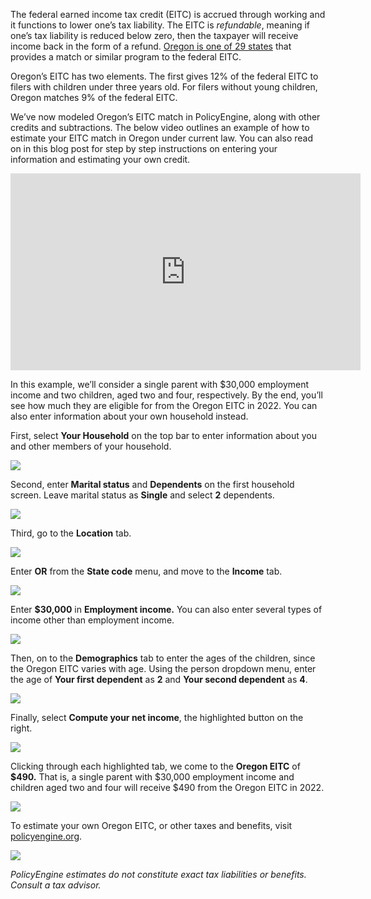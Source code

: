 The federal earned income tax credit (EITC) is accrued through working and it functions to lower one’s tax liability. The EITC is _refundable_, meaning if one’s tax liability is reduced below zero, then the taxpayer will receive income back in the form of a refund. [Oregon is one of 29 states](https://www.taxcreditsforworkersandfamilies.org/state-tax-credits/) that provides a match or similar program to the federal EITC.

Oregon’s EITC has two elements. The first gives 12% of the federal EITC to filers with children under three years old. For filers without young children, Oregon matches 9% of the federal EITC.

We’ve now modeled Oregon’s EITC match in PolicyEngine, along with other credits and subtractions. The below video outlines an example of how to estimate your EITC match in Oregon under current law. You can also read on in this blog post for step by step instructions on entering your information and estimating your own credit.

<center><iframe width="560" height="315" src="https://www.youtube.com/embed/YzJXuCZQ05Y" frameborder="0" allowfullscreen></iframe></center>

In this example, we’ll consider a single parent with $30,000 employment income and two children, aged two and four, respectively. By the end, you’ll see how much they are eligible for from the Oregon EITC in 2022. You can also enter information about your own household instead.

First, select **Your Household** on the top bar to enter information about you and other members of your household.

![](https://cdn-images-1.medium.com/max/3200/0*xEmc7hvB-nFDU7JU)

Second, enter **Marital status** and **Dependents** on the first household screen. Leave marital status as **Single** and select **2** dependents.

![](https://cdn-images-1.medium.com/max/3200/0*JBUdSsMw_BvwvPPy)

Third, go to the **Location** tab.

![](https://cdn-images-1.medium.com/max/3200/0*GjKKdHk5vAjFvBO6)

Enter **OR** from the **State code** menu, and move to the **Income** tab.

![](https://cdn-images-1.medium.com/max/3200/0*WnKOVF2eUkI95aNc)

Enter **$30,000** in **Employment income.** You can also enter several types of income other than employment income.

![](https://cdn-images-1.medium.com/max/3200/0*qq50BmXMkKf6MjyW)

Then, on to the **Demographics** tab to enter the ages of the children, since the Oregon EITC varies with age. Using the person dropdown menu, enter the age of **Your first dependent** as **2** and **Your second dependent** as **4**.

![](https://cdn-images-1.medium.com/max/3200/0*uAM2KQGPnJLH1OPO)

Finally, select **Compute your net income**, the highlighted button on the right.

![](https://cdn-images-1.medium.com/max/3200/0*Xyif0kuqdLMjHU6J)

Clicking through each highlighted tab, we come to the **Oregon EITC** of **$490.** That is, a single parent with $30,000 employment income and children aged two and four will receive $490 from the Oregon EITC in 2022.

![](https://cdn-images-1.medium.com/max/3200/0*8a9rHUsaP87t-0k5)

To estimate your own Oregon EITC, or other taxes and benefits, visit [policyengine.org](http://policyengine.org).

![](https://cdn-images-1.medium.com/max/3200/0*7234nnaAoAino9Mr)

_PolicyEngine estimates do not constitute exact tax liabilities or benefits. Consult a tax advisor._
